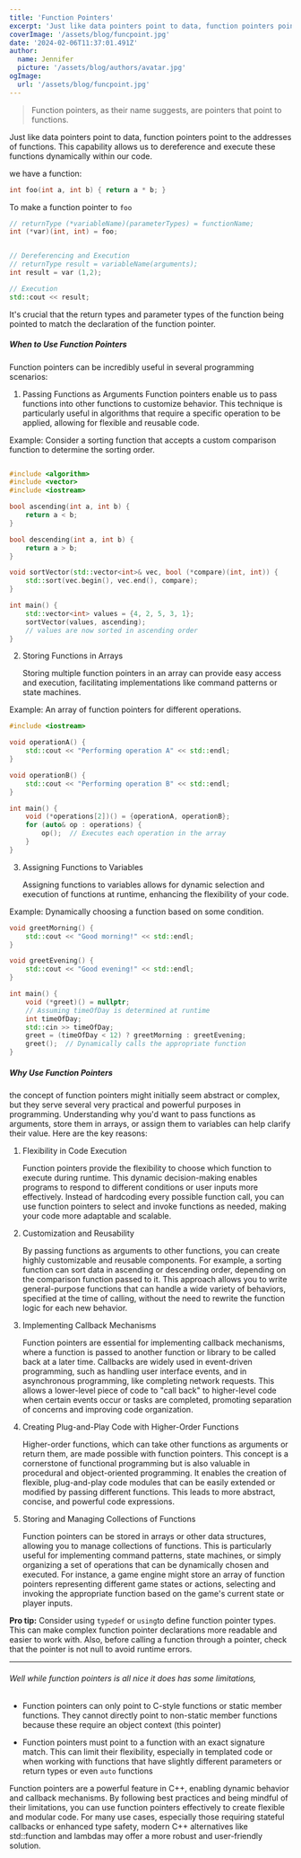 ```yaml
---
title: 'Function Pointers'
excerpt: 'Just like data pointers point to data, function pointers point to the addresses of functions. '
coverImage: '/assets/blog/funcpoint.jpg'
date: '2024-02-06T11:37:01.491Z'
author:
  name: Jennifer
  picture: '/assets/blog/authors/avatar.jpg'
ogImage:
  url: '/assets/blog/funcpoint.jpg'
---
```


> Function pointers, as their name suggests, are pointers that point to functions. 

Just like data pointers point to data, function pointers point to the addresses of functions. This capability allows us to dereference and execute these functions dynamically within our code.

we have a function:
```cpp
int foo(int a, int b) { return a * b; }
```

To make a function pointer to `foo`
```cpp
// returnType (*variableName)(parameterTypes) = functionName;
int (*var)(int, int) = foo;


// Dereferencing and Execution
// returnType result = variableName(arguments);
int result = var (1,2);

// Execution
std::cout << result;
```

It's crucial that the return types and parameter types of the function being pointed to match the declaration of the function pointer.

##### When to Use Function Pointers 

Function pointers can be incredibly useful in several programming scenarios:
1. Passing Functions as Arguments
    Function pointers enable us to pass functions into other functions to customize behavior. This technique is particularly useful in algorithms that require a specific operation to be applied, allowing for flexible and reusable code.

Example: Consider a sorting function that accepts a custom comparison function to determine the sorting order.

```cpp

#include <algorithm>
#include <vector>
#include <iostream>

bool ascending(int a, int b) {
    return a < b;
}

bool descending(int a, int b) {
    return a > b;
}

void sortVector(std::vector<int>& vec, bool (*compare)(int, int)) {
    std::sort(vec.begin(), vec.end(), compare);
}

int main() {
    std::vector<int> values = {4, 2, 5, 3, 1};
    sortVector(values, ascending);
    // values are now sorted in ascending order
}
```

2. Storing Functions in Arrays

    Storing multiple function pointers in an array can provide easy access and execution, facilitating implementations like command patterns or state machines.

Example: An array of function pointers for different operations.
```cpp
#include <iostream>

void operationA() {
    std::cout << "Performing operation A" << std::endl;
}

void operationB() {
    std::cout << "Performing operation B" << std::endl;
}

int main() {
    void (*operations[2])() = {operationA, operationB};
    for (auto& op : operations) {
        op();  // Executes each operation in the array
    }
}
```

3. Assigning Functions to Variables

    Assigning functions to variables allows for dynamic selection and execution of functions at runtime, enhancing the flexibility of your code.

Example: Dynamically choosing a function based on some condition.

```cpp
void greetMorning() {
    std::cout << "Good morning!" << std::endl;
}

void greetEvening() {
    std::cout << "Good evening!" << std::endl;
}

int main() {
    void (*greet)() = nullptr;
    // Assuming timeOfDay is determined at runtime
    int timeOfDay; 
    std::cin >> timeOfDay;
    greet = (timeOfDay < 12) ? greetMorning : greetEvening;
    greet();  // Dynamically calls the appropriate function
}
```

##### Why Use Function Pointers
the concept of function pointers might initially seem abstract or complex, but they serve several very practical and powerful purposes in programming. Understanding why you'd want to pass functions as arguments, store them in arrays, or assign them to variables can help clarify their value. Here are the key reasons:

1. Flexibility in Code Execution

    Function pointers provide the flexibility to choose which function to execute during runtime. This dynamic decision-making enables programs to respond to different conditions or user inputs more effectively. Instead of hardcoding every possible function call, you can use function pointers to select and invoke functions as needed, making your code more adaptable and scalable.
2. Customization and Reusability

    By passing functions as arguments to other functions, you can create highly customizable and reusable components. For example, a sorting function can sort data in ascending or descending order, depending on the comparison function passed to it. This approach allows you to write general-purpose functions that can handle a wide variety of behaviors, specified at the time of calling, without the need to rewrite the function logic for each new behavior.
3. Implementing Callback Mechanisms

    Function pointers are essential for implementing callback mechanisms, where a function is passed to another function or library to be called back at a later time. Callbacks are widely used in event-driven programming, such as handling user interface events, and in asynchronous programming, like completing network requests. This allows a lower-level piece of code to "call back" to higher-level code when certain events occur or tasks are completed, promoting separation of concerns and improving code organization.
4. Creating Plug-and-Play Code with Higher-Order Functions

    Higher-order functions, which can take other functions as arguments or return them, are made possible with function pointers. This concept is a cornerstone of functional programming but is also valuable in procedural and object-oriented programming. It enables the creation of flexible, plug-and-play code modules that can be easily extended or modified by passing different functions. This leads to more abstract, concise, and powerful code expressions.
5. Storing and Managing Collections of Functions

    Function pointers can be stored in arrays or other data structures, allowing you to manage collections of functions. This is particularly useful for implementing command patterns, state machines, or simply organizing a set of operations that can be dynamically chosen and executed. For instance, a game engine might store an array of function pointers representing different game states or actions, selecting and invoking the appropriate function based on the game's current state or player inputs.

**Pro tip:** Consider using `typedef` or `using`to define function pointer types. This can make complex function pointer declarations more readable and easier to work with. Also, before calling a function through a pointer, check that the pointer is not null to avoid runtime errors.

---

###### Well while function pointers is all nice it does has some limitations, 

- Function pointers can only point to C-style functions or static member functions. They cannot directly point to non-static member functions because these require an object context (this pointer)

- Function pointers must point to a function with an exact signature match. This can limit their flexibility, especially in templated code or when working with functions that have slightly different parameters or return types or even `auto` functions

Function pointers are a powerful feature in C++, enabling dynamic behavior and callback mechanisms. By following best practices and being mindful of their limitations, you can use function pointers effectively to create flexible and modular code. 
For many use cases, especially those requiring stateful callbacks or enhanced type safety, modern C++ alternatives like std::function and lambdas may offer a more robust and user-friendly solution.